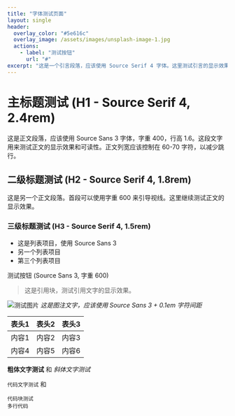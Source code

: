 ```yaml
---
title: "字体测试页面"
layout: single
header:
  overlay_color: "#5e616c"
  overlay_image: /assets/images/unsplash-image-1.jpg
  actions:
    - label: "测试按钮"
      url: "#"
excerpt: "这是一个引言段落，应该使用 Source Serif 4 字体。这里测试引言的显示效果。"
---
```


# 主标题测试 (H1 - Source Serif 4, 2.4rem)

这是正文段落，应该使用 Source Sans 3 字体，字重 400，行高 1.6。这段文字用来测试正文的显示效果和可读性。正文列宽应该控制在 60-70 字符，以减少跳行。

## 二级标题测试 (H2 - Source Serif 4, 1.8rem)

这是另一个正文段落。首段可以使用字重 600 来引导视线。这里继续测试正文的显示效果。

### 三级标题测试 (H3 - Source Serif 4, 1.5rem)

- 这是列表项目，使用 Source Sans 3
- 另一个列表项目
- 第三个列表项目

<div class="btn btn--primary">测试按钮 (Source Sans 3, 字重 600)</div>

> 这是引用块，测试引用文字的显示效果。

![测试图片](https://via.placeholder.com/600x300)
*这是图注文字，应该使用 Source Sans 3 + 0.1em 字符间距*

| 表头1 | 表头2 | 表头3 |
|-------|-------|-------|
| 内容1 | 内容2 | 内容3 |
| 内容4 | 内容5 | 内容6 |

**粗体文字测试** 和 *斜体文字测试*

`代码文字测试` 和 

```
代码块测试
多行代码
``` 
